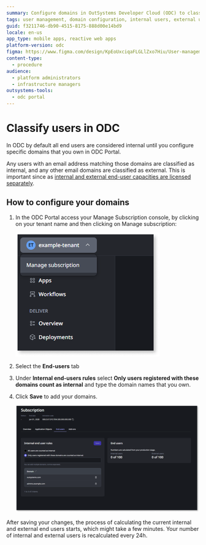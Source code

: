 ```yaml
---
summary: Configure domains in OutSystems Developer Cloud (ODC) to classify internal and external users, making sure proper licensing of user capacities.
tags: user management, domain configuration, internal users, external users
guid: f3211746-db90-4515-8175-888d00e14bd9
locale: en-us
app_type: mobile apps, reactive web apps
platform-version: odc
figma: https://www.figma.com/design/KpEoUxciqaFLGLlZxo7Hiu/User-management?node-id=3539-11&t=912lbOAOfAlrfQYm-1
content-type:
  - procedure
audience:
  - platform administrators
  - infrastructure managers
outsystems-tools:
  - odc portal
---
```

# Classify users in ODC

In ODC by default all end users are considered internal until you configure specific domains that you own in ODC Portal.

Any users with an email address matching those domains are classified as internal, and any other email domains are classified as external. This is important since as [internal and external end-user capacities are licensed separately](https://www.outsystems.com/tk/redirect?g=907b0fd3-bc46-4391-aae2-673296d795d9).

## How to configure your domains

1. In the ODC Portal access your Manage Subscription console, by clicking on your tenant name and then clicking on Manage subscription:

    ![ODC Portal showing the Manage Subscription option under the tenant name.](images/manage-subscription-pl.png "Manage Subscription Console")

1. Select the **End-users** tab  

1. Under **Internal end-users rules** select **Only users registered with these domains count as internal** and type the domain names that you own.

1. Click **Save** to add your domains.

    ![ODC Portal displaying the Internal End-User Rules section with domains listed and the Save button.](images/user-count-odc-pl.png "Internal End-User Rules Configuration")

After saving your changes, the process of calculating the current internal and external end users starts, which might take a few minutes. Your number of internal and external users is recalculated every 24h.
